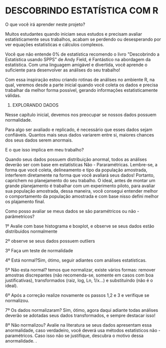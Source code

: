 
# DESCOBRINDO ESTATÍSTICA COM R  

O que você irá aprender neste projeto?

Muitos estudantes quando iniciam seus estudos e precisam avaliar estatísticamente seus trabalhos, acabam
se perdendo ou desesperando por ver equações estatísticas e cálculos complexos.

Você que não entende 0% de estatística recomendo o livro "Descobrindo a Estatística usando SPPS" de Andy Field,
é Fantástico na abordagem da estatística. Com uma linguagem amigável e divertida, você aprende o suficiente para
desenvolver as análises do seu trabalho!

Com essa inspiração estou criando rotinas de análises no ambiente R, na qual, veremos desde a parte inicial quando você coleta os dados e precisa trabalhar da melhor forma possível, gerando informações estatisticamente válidas.


1. EXPLORANDO DADOS

Nesse capítulo inicial, devemos nos preocupar se nossos dados possuem normalidade.

 Para algo ser avaliado e replicado, é necessário que esses dados sejam confiáveis. Quantos mais seus dados variarem entre si, maiores chances dos seus dados serem anormais.
 
 E o que isso implica em meu trabalho?
 
 Quando seus dados possuem distribuição anormal, todos as análises deverão ser com base em estatísticas Não - Pararamétricas. Lembre-se, a forma que você coleta, delineamento e tipo da população amostrada, interferem diretamente na forma que você avaliará seus dados! Portanto, caprichem no planejamento do seu trabalho. O ideal, antes de montar um grande planejamento é trabalhar com um experimento piloto, para avaliar sua população amostrada, dessa maneira, você consegui entender melhor o comportamento da população amostrada e com base nisso defini melhor os plajamento final.
 
 Como posso avaliar se meus dados se são paramétricos ou não - parâmetricos?
 
 1º Avalie com base histograma e boxplot, e observe se seus dados estão distribuidos normalmente
 
 2º observe se seus dados possuem outliers
 
 3º Faça um teste de normalidade
 
 4º Está normal?Sim, ótimo, seguir adiantes com análises estatísticas.
 
 5º Não esta normal? temos que normalizar, existe vários formas: remover amostras discrepantes (não recomenda-se, somente em casos com boa justificativas),  transformados (raiz, log, Ln, 1/x...) e substituíndo (não é o ideal).
 
 6º Após a correção realize novamente os passos 1,2 e 3 e verifique se normalizou.
 
 7º Os dados normalizaram? Sim, ótimo, agora daqui adiante todas análises deverão se adotadas seus dados transformados, e sempre destacar isso!
 
 8º Não normalizou? Avalie na literatura se seus dados apresentam essa anormalidade, caso verdadeiro, você deverá usa métodos estatísticos não - paramétricos. Caso isso não se justifique, descubra o motivo dessa anormalidade.
.

